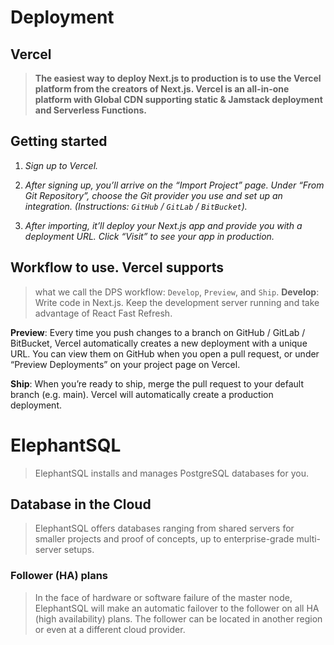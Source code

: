 # Deployment

## Vercel

> **The easiest way to deploy Next.js to production is to use the Vercel platform from the creators of Next.js. Vercel is an all-in-one platform with Global CDN supporting static & Jamstack deployment and Serverless Functions.**

## Getting started

1. _Sign up to Vercel._

2. _After signing up, you’ll arrive on the “Import Project” page. Under “From Git Repository”, choose the Git provider you use and set up an integration. (Instructions: `GitHub` / `GitLab` / `BitBucket`)._

3. _After importing, it’ll deploy your Next.js app and provide you with a deployment URL. Click “Visit” to see your app in production._

## Workflow to use. Vercel supports

> what we call the DPS workflow: `Develop`, `Preview`, and `Ship`.
**Develop**: Write code in Next.js. Keep the development server running and take advantage of React Fast Refresh.

**Preview**: Every time you push changes to a branch on GitHub / GitLab / BitBucket, Vercel automatically creates a new deployment with a unique URL. You can view them on GitHub when you open a pull request, or under “Preview Deployments” on your project page on Vercel.

**Ship**: When you’re ready to ship, merge the pull request to your default branch (e.g. main). Vercel will automatically create a production deployment.

# ElephantSQL

> ElephantSQL installs and manages PostgreSQL databases for you.

## Database in the Cloud

> ElephantSQL offers databases ranging from shared servers for smaller projects and proof of concepts, up to enterprise-grade multi-server setups.

### Follower (HA) plans

> In the face of hardware or software failure of the master node, ElephantSQL will make an automatic failover to the follower on all HA (high availability) plans. The follower can be located in another region or even at a different cloud provider.
